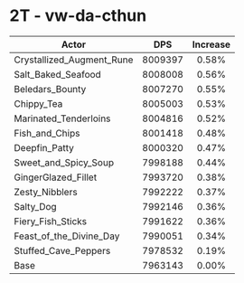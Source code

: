 # 2T - vw-da-cthun
| Actor | DPS | Increase |
|---|:---:|:---:|
|Crystallized_Augment_Rune|8009397|0.58%|
|Salt_Baked_Seafood|8008008|0.56%|
|Beledars_Bounty|8007270|0.55%|
|Chippy_Tea|8005003|0.53%|
|Marinated_Tenderloins|8004816|0.52%|
|Fish_and_Chips|8001418|0.48%|
|Deepfin_Patty|8000320|0.47%|
|Sweet_and_Spicy_Soup|7998188|0.44%|
|GingerGlazed_Fillet|7993720|0.38%|
|Zesty_Nibblers|7992222|0.37%|
|Salty_Dog|7992146|0.36%|
|Fiery_Fish_Sticks|7991622|0.36%|
|Feast_of_the_Divine_Day|7990051|0.34%|
|Stuffed_Cave_Peppers|7978532|0.19%|
|Base|7963143|0.00%|
